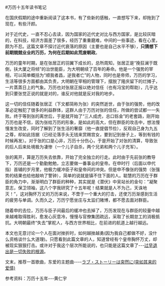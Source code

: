 #万历十五年读书笔记

在国庆假期的途中重新阅读了这本书，有了些新的感触，一直想写下来，却拖到了现在，有些汗颜。

对于近代史，一直不忍心去读，因为国家的近代史对比与西方国家，是比较灰暗的，在科技，经济方面差了很多，经历了重重磨难，中间的一些事迹，看在心里，颇为不忍。这篇文章不探讨近代衰落的原因（主要也是自己水平不够），**只猜想下前期兢兢业业的万历，为何在后期如此荒废朝政**。

万历的童年时期，是在张居正的羽翼下成长的，总所周知，张居正是“挽狂澜于既倒，扶大厦之将倾”的治世能臣，为大明朝续了百年的寿命。他是一个强势的宰相，可以简单概括为“顺我者昌，逆我者亡”的人物，同时也是帝师，万历的学习，生活等很多方面都由其负责，大明朝在宰相的管理下，摆脱了隆庆留下的烂摊子，一片蒸蒸日上的气象。万历也对张居正报以绝对信任（也有冯宝的帮助），几乎达到只要张觉正说的就是对的，谁反对他就是反对我的地步。

这一切的信任随着张居正（下文都简称为张）的突然逝世，由于张的强势，他的改革必定触犯了很多的利益群体，这群人由于万历对张的信任，所做的尝试都一一失败。终于等到张的离世后，于是就开始了“三人成虎，总口铄金”的老套路，刚开始万历也是不信，因为张给万历的形象，是如此的高大，但在群臣的攻击中，想法慢慢发生改变，同时了解到了张生活的奢靡（他一直提倡节俭），反观自己身为九五之尊，却如此拮据（已经沦落手头无钱来赏赐宫女，要到记到册子上，等到有钱的时候再发）。对于张的口是心非，万历十分伤心，于是开始了对张的清算，导致张的后人后来处境极为凄惨（一个儿子自杀，两个兄弟和两个儿子充军）。

张的离开，算是万历失去依靠，开始了完全独立的行走。此时由于先前张的教导下，万历还是一个勤勤勉勉，立志要做一番事业的皇帝。在申时行（后面以申代指）首辅的岁月里，他极力缓冲臣子和皇帝间的冲突。但是申不像张的强势（张强势的结果也给他敲响了警钟），简单的说就是镇不住下面的人。聪慧的万历在于群臣的角力中，渐渐明白了群臣的种种，其实就是《潜伏》中吴站长的金句：“凝聚意志，保卫领袖，这八个字我研究了十五年呢！结果就是人不为己，天诛地灭！”，这对胸怀万丈的万历来说，不啻于一个重大的打击，还使万历渐感到生活的疲劳与单调。久而久之，万历宁愿坐庄与太监们赌博，都不愿去面对群臣。

随着申的去位，万历与臣子间最后的缓冲也去掉了，万历发现在与群臣的较量中越来越难取得胜利，愈发心灰意冷，慢慢与官僚集团疏远，采取了长期怠工的消极抵抗。大明朝最终“失去”掌舵人，与西方世界相比，在前进的航道上越行越远。

本文也无意讨论一个人在面对挫折时，如何越挫越勇(因为我自己都做不好，没什么资格谈什么大道理)。只愿看到此篇文章的人，知道曾经有个皇帝胸怀万丈，却被现实狠狠打击。或许对于我这个层次所能说的，也只能是这篇文章了---[过早退出是一切失败的根源](https://zhuanlan.zhihu.com/p/20035192?columnSlug=yeka52)。

文末，推荐一首歌曲，东爱的主题曲----[ラブ・ストーリーは突然に(突如其来的爱情)](http://music.163.com/#/song?id=486806)

参考资料：万历十五年---黄仁宇













